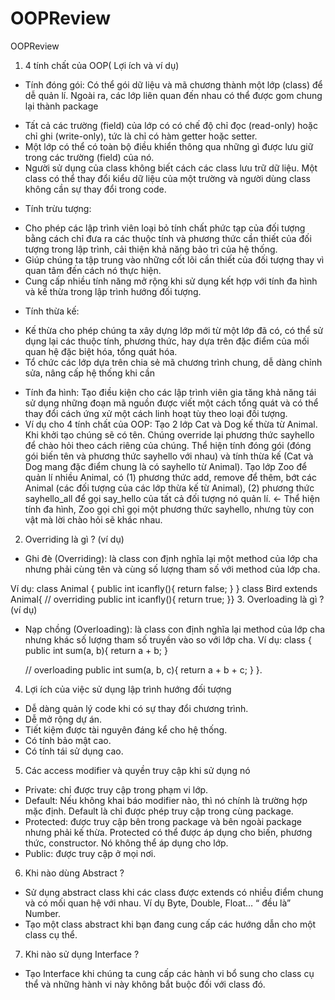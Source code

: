 # OOPReview

OOPReview
1. 4 tính chất của OOP( Lợi ích và ví dụ)
- Tính đóng gói: Có thể gói dữ liệu và mã chương thành một lớp (class) để dễ quản lí. Ngoài ra, các lớp liên quan đến nhau có thể được gom chung lại thành package 
+ Tất cả các trường (field) của lớp có có chế độ chỉ đọc (read-only) hoặc chỉ ghi (write-only), tức là chỉ có hàm getter hoặc setter.
+ Một lớp có thể có toàn bộ điều khiển thông qua những gì được lưu giữ trong các trường (field) của nó.
+ Người sử dụng của class không biết cách các class lưu trữ dữ liệu. Một class có thể thay đổi kiểu dữ liệu của một trường và người dùng class không cần sự thay đổi trong code.
 - Tính trừu tượng: 
+ Cho phép các lập trình viên loại bỏ tính chất phức tạp của đối tượng bằng cách chỉ đưa ra các thuộc tính và phương thức cần thiết của đối tượng trong lập trình, cải thiện khả năng bảo trì của hệ thống.
+ Giúp chúng ta tập trung vào những cốt lõi cần thiết của đối tượng thay vì quan tâm đến cách nó thực hiện.
+ Cung cấp nhiều tính năng mở rộng khi sử dụng kết hợp với tính đa hình và kế thừa trong lập trình hướng đối tượng. 
- Tính thừa kế: 
+ Kế thừa cho phép chúng ta xây dựng lớp mới từ một lớp đã có, có thể sử dụng lại các thuộc tính, phương thức, hay dựa trên đặc điểm của mối quan hệ đặc biệt hóa, tổng quát hóa.
+ Tổ chức các lớp dựa trên chia sẻ mã chương trình chung, dễ dàng chỉnh sửa, nâng cấp hệ thống khi cần 
- Tính đa hình: Tạo điều kiện cho các lập trình viên gia tăng khả năng tái sử dụng những đoạn mã nguồn được viết một cách tổng quát và có thể thay đổi cách ứng xử một cách linh hoạt tùy theo loại đối tượng. 
- Ví dụ cho 4 tính chất của OOP: 
Tạo 2 lớp Cat và Dog kế thừa từ Animal. Khi khởi tạo chúng sẽ có tên. Chúng override lại phương thức sayhello để chào hỏi theo cách riêng của chúng. Thể hiện tính đóng gói (đóng gói biến tên và phương thức sayhello với nhau) và tính thừa kế (Cat và Dog mang đặc điểm chung là có sayhello từ Animal).
Tạo lớp Zoo để quản lí nhiều Animal, có (1) phương thức add, remove để thêm, bớt các Animal (các đối tượng của các lớp thừa kế từ Animal), (2) phương thức sayhello_all để gọi say_hello của tất cả đối tượng nó quản lí. <- Thể hiện tính đa hình, Zoo gọi chỉ gọi một phương thức sayhello, nhưng tùy con vật mà lời chào hỏi sẽ khác nhau.

2. Overriding là gì ? (ví dụ)
- Ghi đè (Overriding): là class con định nghĩa lại một method của lớp cha nhưng phải cùng tên và cùng số lượng tham số với method của lớp cha.

Ví dụ:
class Animal {
    public int icanfly(){
        return false;
    }
}
class Bird extends Animal{
    // overriding
    public int icanfly(){
        return true; }}
3. Overloading là gì ?(ví dụ)
- Nạp chồng (Overloading): là class con định nghĩa lại method của lớp cha nhưng khác số lượng tham số truyền vào so với lớp cha.
 Ví dụ:
class  {
    public int sum(a, b){
        return a + b;
    }

    // overloading
    public int sum(a, b, c){
        return a + b + c;
    }
}.
4. Lợi ích của việc sử dụng lập trình hướng đối tượng
- Dễ dàng quản lý code khi có sự thay đổi chương trình.
- Dễ mở rộng dự án.
- Tiết kiệm được tài nguyên đáng kể cho hệ thống.
- Có tính bảo mật cao.
- Có tính tái sử dụng cao.
5. Các  access modifier và quyền truy cập khi sử dụng nó
- Private: chỉ được truy cập trong phạm vi lớp.
- Default: Nếu không khai báo modifier nào, thì nó chính là trường hợp mặc định. Default  là chỉ được phép truy cập trong cùng package.
- Protected: được truy cập bên trong package và bên ngoài package nhưng phải kế thừa. Protected có thể được áp dụng cho biến, phương thức, constructor. Nó không thể áp dụng cho lớp.
- Public: được truy cập ở mọi nơi.
6. Khi nào dùng Abstract ?
- Sử dụng abstract class khi các class được extends có nhiều điểm chung và có mối quan hệ với nhau.
Ví dụ  Byte, Double, Float… “ đều là” Number.
- Tạo một class abstract khi bạn đang cung cấp các hướng dẫn cho một class cụ thể.

7. Khi nào sử dụng Interface ?
- Tạo Interface khi chúng ta cung cấp các hành vi bổ sung cho class cụ thể và những hành vi này không bắt buộc đối với class đó.
